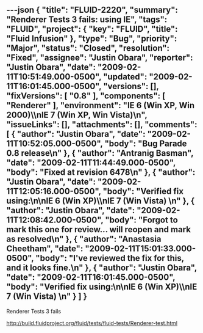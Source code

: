 ---json
{
  "title": "FLUID-2220",
  "summary": "Renderer Tests 3 fails: using IE",
  "tags": "FLUID",
  "project": {
    "key": "FLUID",
    "title": "Fluid Infusion"
  },
  "type": "Bug",
  "priority": "Major",
  "status": "Closed",
  "resolution": "Fixed",
  "assignee": "Justin Obara",
  "reporter": "Justin Obara",
  "date": "2009-02-11T10:51:49.000-0500",
  "updated": "2009-02-11T16:01:45.000-0500",
  "versions": [],
  "fixVersions": [
    "0.8"
  ],
  "components": [
    "Renderer"
  ],
  "environment": "IE 6 (Win XP, Win 2000)\\\nIE 7 (Win XP, Win Vista)\n",
  "issueLinks": [],
  "attachments": [],
  "comments": [
    {
      "author": "Justin Obara",
      "date": "2009-02-11T10:52:05.000-0500",
      "body": "Bug Parade 0.8 release\n"
    },
    {
      "author": "Antranig Basman",
      "date": "2009-02-11T11:44:49.000-0500",
      "body": "Fixed at revision 6478\n"
    },
    {
      "author": "Justin Obara",
      "date": "2009-02-11T12:05:16.000-0500",
      "body": "Verified fix using:\n\nIE 6 (Win XP)\\\nIE 7 (Win Vista)&#x20;\n"
    },
    {
      "author": "Justin Obara",
      "date": "2009-02-11T12:08:42.000-0500",
      "body": "Forgot to mark this one for review... will reopen and mark as resolved\n"
    },
    {
      "author": "Anastasia Cheetham",
      "date": "2009-02-11T15:01:33.000-0500",
      "body": "I've reviewed the fix for this, and it looks fine.\n"
    },
    {
      "author": "Justin Obara",
      "date": "2009-02-11T16:01:45.000-0500",
      "body": "Verified fix using:\n\nIE 6 (Win XP)\\\nIE 7 (Win Vista)&#x20;\n"
    }
  ]
}
---
Renderer Tests 3 fails

<http://build.fluidproject.org/fluid/tests/fluid-tests/Renderer-test.html>

        